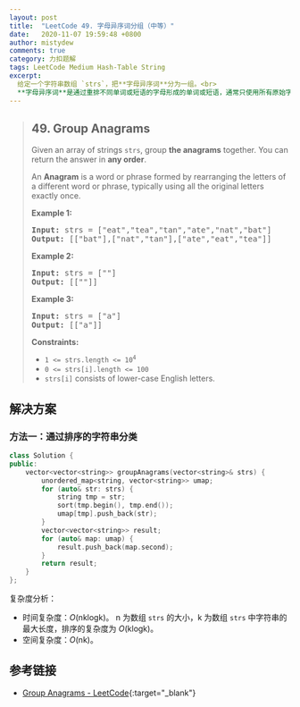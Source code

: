 ```yaml
---
layout: post
title:  "LeetCode 49. 字母异序词分组（中等）"
date:   2020-11-07 19:59:48 +0800
author: mistydew
comments: true
category: 力扣题解
tags: LeetCode Medium Hash-Table String
excerpt:
  给定一个字符串数组 `strs`，把**字母异序词**分为一组。<br>
  **字母异序词**是通过重排不同单词或短语的字母形成的单词或短语，通常只使用所有原始字母一次。
---
```

> ## 49. Group Anagrams
> 
> Given an array of strings `strs`, group **the anagrams** together. You can
> return the answer in **any order**.
> 
> An **Anagram** is a word or phrase formed by rearranging the letters of a
> different word or phrase, typically using all the original letters exactly
> once.
> 
> **Example 1:**
> 
> <pre>
> <strong>Input:</strong> strs = ["eat","tea","tan","ate","nat","bat"]
> <strong>Output:</strong> [["bat"],["nat","tan"],["ate","eat","tea"]]
> </pre>
> 
> **Example 2:**
> 
> <pre>
> <strong>Input:</strong> strs = [""]
> <strong>Output:</strong> [[""]]
> </pre>
> 
> **Example 3:**
> 
> <pre>
> <strong>Input:</strong> strs = ["a"]
> <strong>Output:</strong> [["a"]]
> </pre>
> 
> **Constraints:**
> 
> * <code>1 <= strs.length <= 10<sup>4</sup></code>
> * `0 <= strs[i].length <= 100`
> * `strs[i]` consists of lower-case English letters.

## 解决方案

### 方法一：通过排序的字符串分类

```cpp
class Solution {
public:
    vector<vector<string>> groupAnagrams(vector<string>& strs) {
        unordered_map<string, vector<string>> umap;
        for (auto& str: strs) {
            string tmp = str;
            sort(tmp.begin(), tmp.end());
            umap[tmp].push_back(str);
        }
        vector<vector<string>> result;
        for (auto& map: umap) {
            result.push_back(map.second);
        }
        return result;
    }
};
```

复杂度分析：
* 时间复杂度：*O*(nklogk)。
  n 为数组 `strs` 的大小，k 为数组 `strs` 中字符串的最大长度，排序的复杂度为 *O*(klogk)。
* 空间复杂度：*O*(nk)。

## 参考链接

* [Group Anagrams - LeetCode](https://leetcode.com/problems/group-anagrams/){:target="_blank"}
